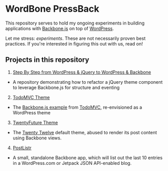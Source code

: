 # WordBone PressBack

This repository serves to hold my ongoing experiments in building applications with [Backbone.js](http://backbonejs.org) on top of [WordPress](http://wordpress.org).

Let me stress: *experiments*. These are not necessarily proven best practices. If you're interested in figuring this out with us, read on!

## Projects in this repository

1. [Step By Step from WordPress & jQuery to WordPress & Backbone](https://github.com/kadamwhite/wcchi-demo#readme)
  * A repository demonstrating how to refactor a jQuery theme component to leverage Backbone.js for structure and eventing
2. [TodoMVC Theme](TodoMVC)
  * The [Backbone.js example](http://todomvc.com/architecture-examples/backbone/) from [TodoMVC](http://todomvc.com), re-envisioned as a WordPress theme
3. [TwentyFuture Theme](TwentyFuture)
  * The [Twenty Twelve](http://twentytwelvedemo.wordpress.com/) default theme, abused to render its post content using Backbone views.
4. [PostListr](PostListr)
  * A small, standalone Backbone app, which will list out the last 10 entries in a WordPress.com or Jetpack JSON API-enabled blog.

